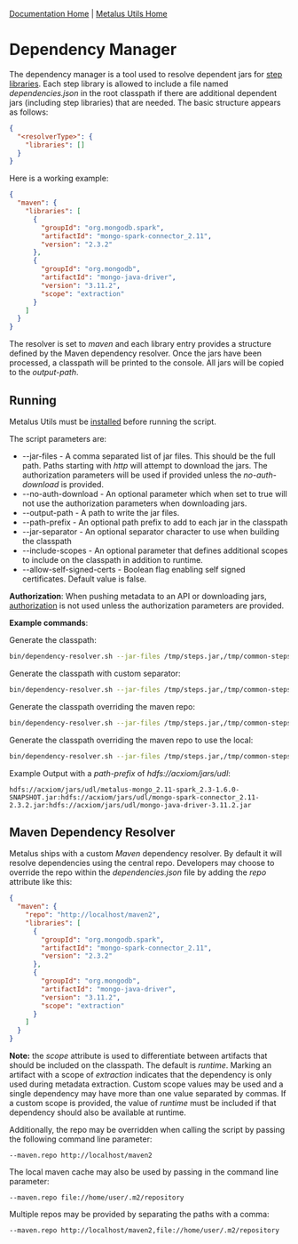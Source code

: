 [Documentation Home](readme.md) | [Metalus Utils Home](../metalus-utils/readme.md)

# Dependency Manager
The dependency manager is a tool used to resolve dependent jars for [step libraries](step-libraries.md). Each step 
library is allowed to include a file named _dependencies.json_ in the root classpath if there are additional dependent
jars (including step libraries) that are needed. The basic structure appears as follows:

```json
{
  "<resolverType>": {
    "libraries": []
  }
}
```

Here is a working example:

```json
{
  "maven": {
    "libraries": [
      {
        "groupId": "org.mongodb.spark",
        "artifactId": "mongo-spark-connector_2.11",
        "version": "2.3.2"
      },
      {
        "groupId": "org.mongodb",
        "artifactId": "mongo-java-driver",
        "version": "3.11.2",
        "scope": "extraction"
      }
    ]
  }
}
```

The resolver is set to _maven_ and each library entry provides a structure defined by the Maven dependency resolver. Once
the jars have been processed, a classpath will be printed to the console. All jars will be copied to the _output-path_.

## Running
Metalus Utils must be [installed](../metalus-utils/readme.md#installation) before running the script. 

The script parameters are:
* --jar-files - A comma separated list of jar files. This should be the full path. Paths starting with _http_ will attempt
to download the jars. The authorization parameters will be used if provided unless the _no-auth-download_ is provided.
* --no-auth-download - An optional parameter which when set to true will not use the authorization parameters when 
downloading jars.
* --output-path - A path to write the jar files.
* --path-prefix - An optional path prefix to add to each jar in the classpath
* --jar-separator - An optional separator character to use when building the classpath
* --include-scopes - An optional parameter that defines additional scopes to include on the classpath in addition to runtime.
* --allow-self-signed-certs - Boolean flag enabling self signed certificates. Default value is false.

**Authorization**:
When pushing metadata to an API or downloading jars, [authorization](httprestclient.md#authorization) is not used unless 
the authorization parameters are provided.

**Example commands**:

Generate the classpath:
```bash
bin/dependency-resolver.sh --jar-files /tmp/steps.jar,/tmp/common-steps.jar --output-path /tmp
```

Generate the classpath with custom separator:
```bash
bin/dependency-resolver.sh --jar-files /tmp/steps.jar,/tmp/common-steps.jar --output-path /tmp --jar-separator :
```

Generate the classpath overriding the maven repo:
```bash
bin/dependency-resolver.sh --jar-files /tmp/steps.jar,/tmp/common-steps.jar --output-path /tmp --maven.repo http://localhost/maven2
```

Generate the classpath overriding the maven repo to use the local:
```bash
bin/dependency-resolver.sh --jar-files /tmp/steps.jar,/tmp/common-steps.jar --output-path /tmp --maven.repo file://home/user/.m2/repository
```

Example Output with a _path-prefix_ of _hdfs://acxiom/jars/udl_:

```shell script
hdfs://acxiom/jars/udl/metalus-mongo_2.11-spark_2.3-1.6.0-SNAPSHOT.jar:hdfs://acxiom/jars/udl/mongo-spark-connector_2.11-2.3.2.jar:hdfs://acxiom/jars/udl/mongo-java-driver-3.11.2.jar
```

## Maven Dependency Resolver
Metalus ships with a custom _Maven_ dependency resolver. By default it will resolve dependencies using the central repo.
Developers may choose to override the repo within the _dependencies.json_ file by adding the _repo_ attribute like this:

```json
{
  "maven": {
    "repo": "http://localhost/maven2",
    "libraries": [
      {
        "groupId": "org.mongodb.spark",
        "artifactId": "mongo-spark-connector_2.11",
        "version": "2.3.2"
      },
      {
        "groupId": "org.mongodb",
        "artifactId": "mongo-java-driver",
        "version": "3.11.2",
        "scope": "extraction"
      }
    ]
  }
}
```

**Note:** the _scope_ attribute is used to differentiate between artifacts that should be included on the classpath. The
default is _runtime_. Marking an artifact with a scope of _extraction_ indicates that the dependency is only used during
metadata extraction. Custom scope values may be used and a single dependency may have more than one value separated by 
commas. If a custom scope is provided, the value of _runtime_ must be included if that dependency should also be available
at runtime.

Additionally, the repo may be overridden when calling the script by passing the following command line parameter:

```shell script
--maven.repo http://localhost/maven2
```

The local maven cache may also be used by passing in the command line parameter:
```shell script
--maven.repo file://home/user/.m2/repository
```

Multiple repos may be provided by separating the paths with a comma:
```shell script
--maven.repo http://localhost/maven2,file://home/user/.m2/repository
```
